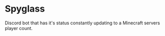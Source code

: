# Spyglass

Discord bot that has it's status constantly updating to a Minecraft servers player count.
